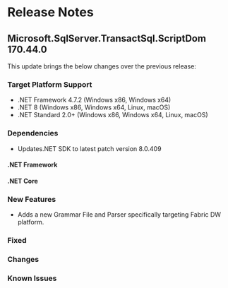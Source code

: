 # Release Notes

## Microsoft.SqlServer.TransactSql.ScriptDom 170.44.0
This update brings the below changes over the previous release:

### Target Platform Support

* .NET Framework 4.7.2 (Windows x86, Windows x64)
* .NET 8 (Windows x86, Windows x64, Linux, macOS)
* .NET Standard 2.0+ (Windows x86, Windows x64, Linux, macOS)

### Dependencies
* Updates.NET SDK to latest patch version 8.0.409

#### .NET Framework
#### .NET Core

### New Features
* Adds a new Grammar File and Parser specifically targeting Fabric DW platform.

### Fixed

### Changes
### Known Issues
